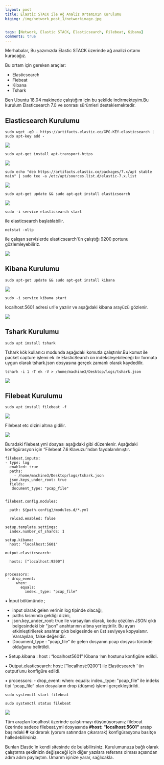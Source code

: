 ```yaml
---
layout: post
title: Elastic STACK ile Ağ Analiz Ortamının Kurulumu
bigimg: /img/network_post_1/networkimage.jpg


tags: [Network, Elastic STACK, Elasticsearch, Filebeat, Kibana]
comments: true
---
```



Merhabalar,
Bu yazımızda Elastic STACK üzerinde ağ analizi ortamı kuracağız.

Bu ortam için gereken araçlar:
- Elasticsearch
- Fiebeat
- Kibana
- Tshark

Ben Ubuntu 18.04 makinede çalıştığım için bu şekilde indirmekteyim.Bu kurulum Elasticsearch 7.0 ve sonrası sürümleri desteklemektedir. 

## Elasticsearch Kurulumu


~~~
sudo wget -qO - https://artifacts.elastic.co/GPG-KEY-elasticsearch | sudo apt-key add -
~~~

![](http://yazicielif.github.io/img/network_post_1/n_1.png)

~~~
sudo apt-get install apt-transport-https
~~~

![](http://yazicielif.github.io/img/network_post_1/n_2.png)

~~~
sudo echo "deb https://artifacts.elastic.co/packages/7.x/apt stable main" | sudo tee -a /etc/apt/sources.list.d/elastic-7.x.list
~~~

![](http://yazicielif.github.io/img/network_post_1/n_3.png)

~~~
sudo apt-get update && sudo apt-get install elasticsearch
~~~

![](http://yazicielif.github.io/img/network_post_1/n_4.png)

~~~
sudo -i service elasticsearch start
~~~

 ile elasticsearch başlatılabilir.

~~~
netstat -nltp 
~~~

ile çalışan servislerde elasticsearch'ün çalıştığı 9200 portunu gözlemleyebiliriz.

![](http://yazicielif.github.io/img/network_post_1/n_5.png)


## Kibana Kurulumu
~~~
sudo apt-get update && sudo apt-get install kibana
~~~

![](http://yazicielif.github.io/img/network_post_1/n_6.png)

~~~
sudo -i service kibana start
~~~

localhost:5601 adresi url'e yazılır ve aşağıdaki kibana arayüzü gözlenir.

![](http://yazicielif.github.io/img/network_post_1/n_7.png)


## Tshark Kurulumu

~~~
sudo apt install tshark
~~~

Tshark kök kullanıcı modunda aşağıdaki komutla çalıştırılır.Bu komut ile packet capture işlemi ek ile ElasticSearch ün indeksleyebileceği bir formata uygun olarak tshark.json dosyasına gerçek zamanlı olarak kaydedilir.
~~~
tshark -i 1 -T ek -V > /home/machine3/Desktop/logs/tshark.json
~~~

![](http://yazicielif.github.io/img/network_post_1/n_10.png)


## Filebeat Kurulumu

~~~
sudo apt install filebeat -f
~~~

![](http://yazicielif.github.io/img/network_post_1/n_8.png)

Filebeat etc dizini altına gidilir.

![](http://yazicielif.github.io/img/network_post_1/n_9.png)


 Buradaki filebeat.yml dosyası aşağıdaki gibi düzenlenir. Aşağıdaki konfigürasyon için “Filebeat 7.6 Klavuzu”ndan faydalanılmıştır.

~~~
filebeat.inputs:
- type: log
  enabled: true
  paths:
    - /home/machine3/Desktop/logs/tshark.json
  json.keys_under_root: true
  fields:
   document_type: "pcap_file"


filebeat.config.modules:
  
  path: ${path.config}/modules.d/*.yml

  reload.enabled: false

setup.template.settings:
  index.number_of_shards: 1

setup.kibana:
  host: "localhost:5601"

output.elasticsearch:
  
  hosts: ["localhost:9200"]
  

processors:
 - drop_event:
     when:
       equals:
         index._type: "pcap_file"
~~~

▪ İnput bölümünde ;
- input olarak gelen verinin log tipinde olacağı,
- paths kısmında geldiği dizini,
- json.key_under_root: true ile varsayılan olarak, kodu çözülen JSON çıktı belgesindeki bir "json" anahtarının altına yerleştirilir. Bu ayarı etkinleştirilerek anahtar çıktı belgesinde en üst seviyeye kopyalanır. Varsayılan, false değeridir.
- Document_type : “pcap_file” ile gelen dosyanın pcap dosyası türünde olduğunu belirtildi.


▪ Setup.kibana : host : “localhost5601” Kibana ‘nın hostunu konfigüre edildi.

▪ Output.elasticsearch: host: [“localhost:9200”] ile Elasticsearch ‘ ün output’unu konfigüre edildi.

▪ processors: - drop_event: when: equals: index._type: "pcap_file" ile indeks tipi “pcap_file” olan dosyaların drop (düşme) işlemi gerçekleştirildi.



~~~
sudo systemctl start filebeat 
~~~

~~~
sudo systemctl status filebeat 
~~~

![](http://yazicielif.github.io/img/network_post_1/n_11.png)



Tüm araçları localhost üzerinde çalıştırmayı düşünüyorsanız filebeat üzerinde sadece filebeat.yml dosyasında  **#host: "localhost:5601"** aratıp başındaki **#** kaldırarak (yorum satırından çıkararak) konfigürasyonu basitçe halledebilirsiniz.


Bunları Elastic'in kendi sitesinde de bulabilirsiniz. Kurulumunuza bağlı olarak çalıştırma şeklinizin değişeceği için diğer yazılara referans olması açısından adım adım paylaştım. Umarım işinize yarar, sağlıcakla.

